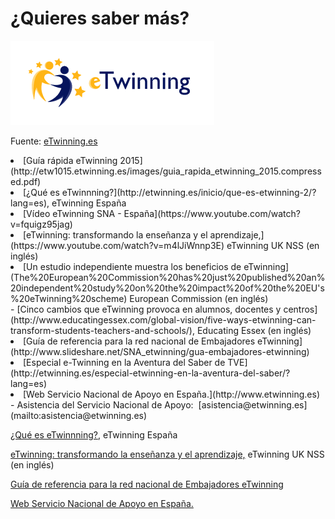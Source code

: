 
# ¿Quieres saber más?


![](img/etinning.png)



Fuente: [eTwinning.es](http://etwinning.es/)



<li dir="ltr">
[Guía rápida eTwinning 2015](http://etw1015.etwinning.es/images/guia_rapida_etwinning_2015.compressed.pdf)
</li>
<li dir="ltr">
[¿Qué es eTwinnning?](http://etwinning.es/inicio/que-es-etwinning-2/?lang=es), eTwinning España
</li>
<li dir="ltr">
[Vídeo eTwinning SNA - España](https://www.youtube.com/watch?v=fquigz95jag)
</li>
<li dir="ltr">
[eTwinning: transformando la enseñanza y el aprendizaje,](https://www.youtube.com/watch?v=m4lJiWnnp3E) eTwinning UK NSS (en inglés)
</li>
<li dir="ltr">
[Un estudio independiente muestra los beneficios de eTwinning](The%20European%20Commission%20has%20just%20published%20an%20independent%20study%20on%20the%20impact%20of%20the%20EU's%20eTwinning%20scheme) European Commission (en inglés)
</li>
- [Cinco cambios que eTwinning provoca en alumnos, docentes y centros](http://www.educatingessex.com/global-vision/five-ways-etwinning-can-transform-students-teachers-and-schools/), Educating Essex (en inglés)
<li dir="ltr">
[Guía de referencia para la red nacional de Embajadores eTwinning](http://www.slideshare.net/SNA_etwinning/gua-embajadores-etwinning)
</li>
<li dir="ltr">
[Especial e-Twinning en la Aventura del Saber de TVE](http://etwinning.es/especial-etwinning-en-la-aventura-del-saber/?lang=es)
</li>
<li dir="ltr">
[Web Servicio Nacional de Apoyo en España.](http://www.etwinning.es)
</li>
- Asistencia del Servicio Nacional de Apoyo:  [asistencia@etwinning.es](mailto:asistencia@etwinning.es)

[¿Qué es eTwinnning?](http://etwinning.es/inicio/que-es-etwinning-2/?lang=es), eTwinning España

[eTwinning: transformando la enseñanza y el aprendizaje,](https://www.youtube.com/watch?v=m4lJiWnnp3E) eTwinning UK NSS (en inglés)

[Guía de referencia para la red nacional de Embajadores eTwinning](http://www.slideshare.net/SNA_etwinning/gua-embajadores-etwinning)

[Web Servicio Nacional de Apoyo en España.](http://www.etwinning.es)
